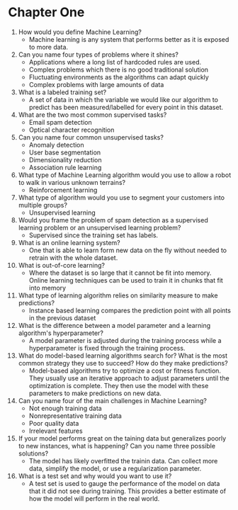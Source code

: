 # Chapter One
1. How would you define Machine Learning?
    - Machine learning is any system that performs better as it is exposed to more data.
2. Can you name four types of problems where it shines?
    - Applications where a long list of hardcoded rules are used.
    - Complex problems which there is no good traditional solution
    - Fluctuating environments as the algorithms can adapt quickly
    - Complex problems with large amounts of data
3. What is a labeled training set?
    - A set of data in which the variable we would like our algorithm to predict has been measured/labelled for every point in this dataset.
4. What are the two most common supervised tasks?
    - Email spam detection
    - Optical character recognition
5. Can you name four common unsupervised tasks?
    - Anomaly detection
    - User base segmentation
    - Dimensionality reduction
    - Association rule learning
6. What type of Machine Learning algorithm would you use to allow a robot to walk in various unknown terrains?
    - Reinforcement learning
7. What type of algorithm would you use to segment your customers into multiple groups?
    - Unsupervised learning
8. Would you frame the problem of spam detection as a supervised learning problem or an unsupervised learning problem?
    - Supervised since the training set has labels.
9. What is an online learning system?
    - One that is able to learn form new data on the fly without needed to retrain with the whole dataset.
10. What is out-of-core learning?
    - Where the dataset is so large that it cannot be fit into memory. Online learning techniques can be used to train it in chunks that fit into memory
11. What type of learning algorithm relies on similarity measure to make predictions?
    - Instance based learning compares the prediction point with all points in the previous dataset
12. What is the difference between a model parameter and a learning algorithm's hyperparameter?
    - A model parameter is adjusted during the training process while a hyperparameter is fixed through the training process.
13. What do model-based learning algorithms search for? What is the most common strategy they use to succeed? How do they make predictions?
    - Model-based algorithms try to optimize a cost or fitness function. They usually use an iterative approach to adjust parameters until the optimization is complete. They then use the model with these parameters to make predictions on new data.
14. Can you name four of the main challenges in Machine Learning?
    - Not enough training data
    - Nonrepresentative training data
    - Poor quality data
    - Irrelevant features
15. If your model performs great on the taining data but generalizes poorly to new instances, what is happening? Can you name three possible solutions?
    - The model has likely overfitted the trainin data. Can collect more data, simplify the model, or use a regularization parameter.
16. What is a test set and why would you want to use it?
    - A test set is used to gauge the performance of the model on data that it did not see during training. This provides a better estimate of how the model will perform in the real world.
 